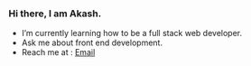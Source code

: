 ### Hi there, I am Akash.
- I’m currently learning how to be a full stack web developer.
- Ask me about front end development.
- Reach me at : [Email](mailto:kumaraadarsh8318@gmail.com)

<!--
**BeAsAkash/BeAsAkash** is a ✨ _special_ ✨ repository because its `README.md` (this file) appears on your GitHub profile.

Here are some ideas to get you started:

- 🔭 I’m currently working on ...
- 🌱 I’m currently learning ...
- 👯 I’m looking to collaborate on ...
- 🤔 I’m looking for help with ...
- 💬 Ask me about ...
- 📫 How to reach me: ...
- 😄 Pronouns: ...
- ⚡ Fun fact: ...
-->
